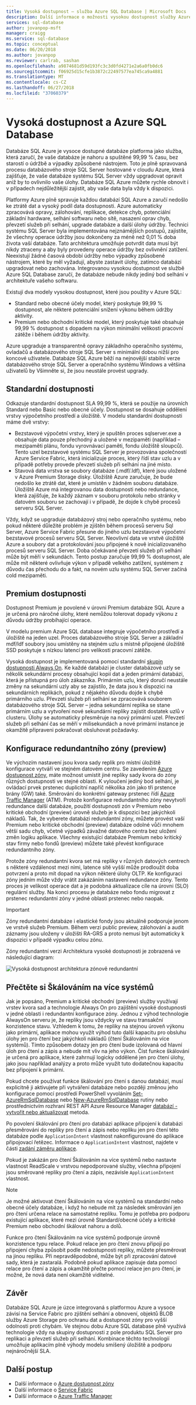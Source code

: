 ```yaml
---
title: Vysoká dostupnost – služba Azure SQL Database | Microsoft Docs
description: Další informace o možnosti vysokou dostupnost služby Azure SQL Database a funkcí
services: sql-database
author: jovanpop-msft
manager: craigg
ms.service: sql-database
ms.topic: conceptual
ms.date: 06/20/2018
ms.author: jovanpop
ms.reviewer: carlrab, sashan
ms.openlocfilehash: a9874681d59d193fc3c3d0fd4271e2a6a0fb0dc6
ms.sourcegitcommit: f06925d15cfe1b3872c22497577ea745ca9a4881
ms.translationtype: MT
ms.contentlocale: cs-CZ
ms.lasthandoff: 06/27/2018
ms.locfileid: "37060379"
---
```

# <a name="high-availability-and-azure-sql-database"></a>Vysoká dostupnost a Azure SQL Database

Databáze SQL Azure je vysoce dostupné databáze platforma jako služba, která zaručí, že vaše databáze je nahoru a spuštěné 99,99 % času, bez starostí o údržbě a výpadky způsobené nástrojem. Toto je plně spravovaná procesu databázového stroje SQL Server hostované v cloudu Azure, která zajišťuje, že vaše databáze systému SQL Server vždy upgradovat opravit aniž by to ovlivnilo vaše úlohy. Databáze SQL Azure můžete rychle obnovit i v případech nejdůležitější zajistit, aby vaše data byla vždy k dispozici.

Platformy Azure plně spravuje každou databází SQL Azure a zaručí nedošlo ke ztrátě dat a vysoký podíl data dostupnosti. Azure automaticky zpracovává opravy, zálohování, replikace, detekce chyb, potenciální základní hardware, selhání softwaru nebo sítě, nasazení oprav chyb, převzetí služeb při selhání, upgrade databáze a další úlohy údržby. Technici systému SQL Server byla implementována nejznámějších postupů, zajistíte, že všechny operace údržby jsou dokončeny za méně než 0,01 % doba života vaší databáze. Tato architektura umožňuje potvrdit data musí být nikdy ztraceny a aby byly provedeny operace údržby bez ovlivnění zatížení. Neexistují žádné časová období údržby nebo výpadky způsobené nástrojem, které by měl vyžadují, abyste zastavit úlohy, zatímco databázi upgradovat nebo zachována. Integrovanou vysokou dostupnost ve službě Azure SQL Database zaručí, že databáze nebude nikdy jediný bod selhání v architektuře vašeho softwaru.

Existují dva modely vysokou dostupnost, které jsou použity v Azure SQL:

- Standard nebo obecné účely model, který poskytuje 99,99 % dostupnost, ale některé potenciální snížení výkonu během údržby aktivity.
- Premium nebo obchodní kritické model, který poskytuje také obsahuje 99,99 % dostupnost s dopadem na výkon minimální velikosti pracovní zátěže i během údržby aktivity.

Azure upgraduje a transparentně opravy základního operačního systému, ovladačů a databázového stroje SQL Server s minimální dobou nižší pro koncové uživatele. Databáze SQL Azure běží na nejnovější stabilní verze databázového stroje SQL Server a operačního systému Windows a většina uživatelů by Všimněte si, že jsou neustále provést upgrady.

## <a name="standard-availability"></a>Standardní dostupnosti

Odkazuje standardní dostupnost SLA 99,99 %, která se použije na úrovních Standard nebo Basic nebo obecné účely. Dostupnost se dosahuje oddělení vrstvy výpočetního prostředí a úložiště. V modelu standardní dostupnosti máme dvě vrstvy:

- Bezstavové výpočetní vrstvy, který je spuštěn proces sqlserver.exe a obsahuje data pouze přechodný a uložené v mezipaměti (například – mezipaměti plánu, fondu vyrovnávací paměti, fondu úložiště sloupců). Tento uzel bezstavové systému SQL Server je provozována společností Azure Service Fabric, která inicializuje proces, který řídí stav uzlu a v případě potřeby provede převzetí služeb při selhání na jiné místo.
- Stavová data vrstva se soubory databáze (.mdf/.ldf), které jsou uložené v Azure Premium Storage disky. Úložiště Azure zaručuje, že bude nedošlo ke ztrátě dat, které je umístěn v žádném souboru databáze. Úložiště Azure má integrovanou data dostupnosti nebo redundance, která zajišťuje, že každý záznam v souboru protokolu nebo stránky v datovém souboru se zachovají i v případě, že dojde k chybě procesů serveru SQL Server.

Vždy, když se upgraduje databázový stroj nebo operačního systému, nebo pokud některé důležité problém je zjištěn během procesů serveru Sql Server, Azure Service Fabric přesune do jiného uzlu bezstavové výpočetní bezstavové procesů serveru SQL Server. Neovlivní data ve vrstvě úložiště Azure a soubory dat a protokolování jsou připojené k nově inicializovaného procesů serveru SQL Server. Doba očekávané převzetí služeb při selhání může být měří v sekundách. Tento postup zaručuje 99,99 % dostupnost, ale může mít některé ovlivňuje výkon v případě velkého zatížení, systémem z důvodu čas přechodu do a fakt, na novém uzlu systému SQL Server začíná cold mezipaměti.

## <a name="premium-availability"></a>Premium dostupnosti

Dostupnost Premium je povolené v úrovni Premium databáze SQL Azure a je určená pro náročné úlohy, které nemůžou tolerovat dopady výkonu z důvodu údržby probíhající operace.

V modelu premium Azure SQL database integruje výpočetního prostředí a úložiště na jeden uzel. Proces databázového stroje SQL Server a základní mdf/ldf soubory jsou umístěny na stejném uzlu s místně připojené úložiště SSD poskytuje s nízkou latencí pro velikosti pracovní zátěže.

Vysoká dostupnost je implementovaná pomocí standardní [skupin dostupnosti Always On](https://docs.microsoft.com/sql/database-engine/availability-groups/windows/overview-of-always-on-availability-groups-sql-server). Ke každé databázi je cluster databázové uzly se několik sekundární procesy obsahující kopií dat a jeden primární databázi, která je přístupná pro úloh zákazníka. Primárním uzlu, který doručí neustále změny na sekundární uzly aby se zajistilo, že data jsou k dispozici na sekundárních replikách, pokud z nějakého důvodu dojde k chybě primárního uzlu. Převzetí služeb při selhání se zpracovává souborem databázového stroje SQL Server – jedna sekundární replika se stane primárním uzlu a vytvoření nové sekundární repliky zajistit dostatek uzlů v clusteru. Úlohy se automaticky přesměruje na nový primární uzel. Převzetí služeb při selhání čas se měří v milisekundách a nové primární instance je okamžitě připraveni pokračovat obsluhovat požadavky.

## <a name="zone-redundant-configuration-preview"></a>Konfigurace redundantního zóny (preview)

Ve výchozím nastavení jsou kvora sady replik pro místní úložiště konfigurace vytváří ve stejném datovém centru. Se zavedením [Azure dostupnost zóny](../availability-zones/az-overview.md), máte možnost umístit jiné repliky sady kvora do zóny různých dostupnosti ve stejné oblasti. K vyloučení jediný bod selhání, je ovládací prvek prstenec duplicitní napříč několika zón jako tři prstence brány (GW) také. Směrování do konkrétní gateway prstenec řídí [Azure Traffic Manager](../traffic-manager/traffic-manager-overview.md) (ATM). Protože konfigurace redundantního zóny nevytvoří redundance další databáze, použití dostupnosti zón v Premium nebo kritické obchodní (preview) úrovně služeb je k dispozici bez jakýchkoli nákladů. Tak, že vyberete databázi redundantní zóny, můžete provést vaší Premium nebo kritické obchodní (preview) databáze odolné vůči mnohem větší sadu chyb, včetně výpadků závažné datového centra bez uložení změn logiku aplikace. Všechny existující databáze Premium nebo kritický stav firmy nebo fondů (preview) můžete také převést konfigurace redundantního zóny.

Protože zóny redundantní kvora set má repliky v různých datových centrech s některé vzdálenost mezi nimi, latence sítě vyšší může prodloužit doba potvrzení a proto mít dopad na výkon některé úlohy OLTP. Ke konfiguraci zóny jedním může vždy vrátit zakázáním nastavení redundance zóny. Tento proces je velikost operace dat a je podobná aktualizace cíle na úrovni (SLO) regulární služby. Na konci procesu je databáze nebo fondu migrovat z prstenec redundantní zóny v jedné oblasti prstenec nebo naopak.

> [!IMPORTANT]
> Zóny redundantní databáze i elastické fondy jsou aktuálně podporuje jenom ve vrstvě služeb Premium. Během verzi public preview, zálohování a audit záznamy jsou uloženy v úložišti RA-GRS a proto nemusí být automaticky k dispozici v případě výpadku celou zónu. 

Zóny redundantní verzi Architektura vysoké dostupnosti je zobrazená ve následující diagram:
 
![Vysoká dostupnost architektura zónově redundantní](./media/sql-database-high-availability/high-availability-architecture-zone-redundant.png)

## <a name="read-scale-out"></a>Přečtěte si Škálováním na více systémů
Jak je popsáno, Premium a kritické obchodní (preview) služby využívají vrstev kvora sad a technologie Always On pro zajištění vysoké dostupnosti v jedné oblasti i redundantní konfigurace zóny. Jednou z výhod technologie AlwaysOn serveru je, že repliky jsou vždycky ve stavu transakční konzistence stavu. Vzhledem k tomu, že repliky na stejnou úroveň výkonu jako primární, aplikace mohou využít výhod tuto další kapacitu pro obsluhu úlohy jen pro čtení bez jakýchkoli nákladů (čtení Škálováním na více systémů). Tímto způsobem dotazy jen pro čtení bude izolovaná od hlavní úloh pro čtení a zápis a nebude mít vliv na jeho výkon. Číst funkce škálování je určená pro aplikace, které zahrnují logicky oddělené jen pro čtení úlohy, jako jsou například analýzy a proto může využít tuto dodatečnou kapacitu bez připojení k primární. 

Pokud chcete používat funkce škálování pro čtení s danou databází, musí explicitně ji aktivujete při vytváření databáze nebo později změnou jeho konfigurace pomocí prostředí PowerShell vyvoláním [Set-AzureRmSqlDatabase](/powershell/module/azurerm.sql/set-azurermsqldatabase) nebo [New-AzureRmSqlDatabase](/powershell/module/azurerm.sql/new-azurermsqldatabase) rutiny nebo prostřednictvím rozhraní REST API Azure Resource Manager [databází - vytvořit nebo aktualizovat](/rest/api/sql/databases/createorupdate) metoda.

Po povolení škálování pro čtení pro databázi aplikace připojení k databázi přesměrováni do repliky pro čtení a zápis nebo repliku jen pro čtení této databáze podle `ApplicationIntent` vlastnost nakonfigurované do aplikace připojovací řetězec. Informace o `ApplicationIntent` vlastnost, najdete v části [zadání záměru aplikace](https://docs.microsoft.com/sql/relational-databases/native-client/features/sql-server-native-client-support-for-high-availability-disaster-recovery#specifying-application-intent). 

Pokud je zakázán pro čtení Škálováním na více systémů nebo nastavte vlastnost ReadScale v vrstvou nepodporované služby, všechna připojení jsou směrované repliky pro čtení a zápis, nezávisle `ApplicationIntent` vlastnost.  

> [!NOTE]
> Je možné aktivovat čtení Škálováním na více systémů na standardní nebo obecné účely databáze, i když ho nebude mít za následek směrování jen pro čtení určena relace na samostatné repliku. Tomu je potřeba pro podporu existující aplikace, které mezi úrovně Standard/obecné účely a kritické Premium nebo obchodní škálovat nahoru a dolů.  

Funkce pro čtení Škálováním na více systémů podporuje úrovně konzistence typu relace. Pokud relace jen pro čtení znovu připojí po připojení chyba způsobit podle nedostupnosti repliky, můžete přesměrovat na jinou repliku. Při nepravděpodobné, může být při zpracování datové sady, která je zastaralá. Podobně pokud aplikace zapisuje data pomocí relace pro čtení a zápis a okamžitě přečte pomocí relace jen pro čtení, je možné, že nová data není okamžitě viditelné.

## <a name="conclusion"></a>Závěr
Databáze SQL Azure je úzce integrovaná s platformou Azure a vysoce závisí na Service Fabric pro zjištění selhání a obnovení, objektů BLOB služby Azure Storage pro ochranu dat a dostupnost zóny pro vyšší odolnosti proti chybám. Ve stejnou dobu Azure SQL database plně využívá technologie vždy na skupiny dostupnosti z pole produktu SQL Server pro replikaci a převzetí služeb při selhání. Kombinace těchto technologií umožňuje aplikacím plně výhody modelu smíšený úložiště a podporu nejnáročnější SLA. 

## <a name="next-steps"></a>Další postup

- Další informace o [Azure dostupnost zóny](../availability-zones/az-overview.md)
- Další informace o [Service Fabric](../service-fabric/service-fabric-overview.md)
- Další informace o [Azure Traffic Manager](../traffic-manager/traffic-manager-overview.md) 
